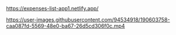 https://expenses-list-app1.netlify.app/



https://user-images.githubusercontent.com/94534918/190603758-caa087fd-5569-48e0-ba67-26d5cd306f0c.mp4

